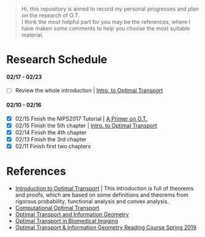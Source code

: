 > Hi, this repository is aimed to record my personal progresses and plan on the research of O.T.\
> I think the most helpful part for you may be the references, where I have maken some comments to help you choose the most suitable material.

# Research Schedule
#### 02/17 - 02/23
- [ ] Review the whole introduction | [Intro. to Optimal Transport](http://www.math.cmu.edu/~mthorpe/OTNotes)

#### 02/10 - 02/16
- [x] 02/15 Finish the NIPS2017 Tutorial | [A Primer on O.T.](https://www.bilibili.com/video/av18504839/)
- [x] 02/15 Finish the 5th chapter | [Intro. to Optimal Transport](http://www.math.cmu.edu/~mthorpe/OTNotes)
- [x] 02/14 Finish the 4th chapter
- [x] 02/13 Finish the 3rd chapter
- [X] 02/11 Finish first two chapters

# References
- [Introduction to Optimal Transport](http://www.math.cmu.edu/~mthorpe/OTNotes) | This introduction is full of theorems and proofs, which are based on some definitions and theorems from rigorous probability, functional analysis and convex analysis.
- [Computational Optimal Transport](https://optimaltransport.github.io/)
- [Optimal Transport and Information Geometry](https://arxiv.org/pdf/1906.00030.pdf)
- [Optimal Transport in Biomedical Imaging](http://imagedatascience.com/transport/tutorials_miccai18.html)
- [Optimal Transport & Information Geometry Reading Course Spring 2019](https://dsweber2.github.io/Optimal-Transport-Information-Geometry/)
